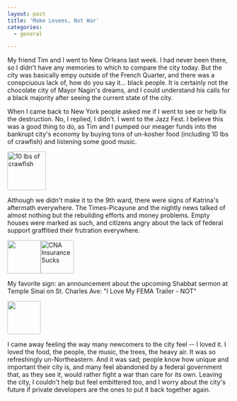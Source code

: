 ```yaml
---
layout: post
title: 'Make Levees, Not War'
categories:
  - general

---
```


My friend Tim and I went to New Orleans last week.  I had never been there, so I didn't have  any memories to which to compare the city today.  But the city was basically empy outside of the French Quarter, and there was a conspciuous lack of, how do you say it... black people.  It is certainly not the chocolate city of Mayor Nagin's dreams, and I could understand his calls for a black majority after seeing the current state of the city.

When I came back to New York people asked me if I went to see or help fix the destruction.  No, I replied, I didn't.   I went to the Jazz Fest.  I believe this was a good thing to do, as Tim and I pumped our meager funds into the bankrupt city's economy by buying tons of un-kosher food (including 10 lbs of  crawfish) and listening some good music.

<a class="tt-flickr" href="http://www.flickr.com/photos/levjoy/139788993"><img width="87" height="87" class="tt-flickr" alt="10 lbs of crawfish" title="10 lbs of crawfish" src="http://static.flickr.com/50/139788993_fe3d53c776_s.jpg" /></a>

Although we didn't make it to the 9th ward, there were signs of Katrina's aftermath everywhere.  The Times-Picayune and the nightly news talked of almost nothing but the rebuilding efforts and money problems.  Empty houses were marked as such, and citizens angry about the lack of federal support graffitied their frutration everywhere.

<a class="tt-flickr" href="http://www.flickr.com/photos/levjoy/139789093"><img width="75" height="75" class="tt-flickr" src="http://static.flickr.com/53/139789093_4348dab610_s.jpg" /></a><a class="tt-flickr" href="http://www.flickr.com/photos/levjoy/139788387"><img width="75" height="75" class="tt-flickr" alt="CNA Insurance Sucks" title="CNA Insurance Sucks" src="http://static.flickr.com/53/139788387_670713b21c_s.jpg" /></a>

My favorite sign: an announcement about the upcoming Shabbat sermon at Temple Sinai on St. Charles Ave: "I Love  My FEMA Trailer - NOT"

<a class="tt-flickr" href="http://www.flickr.com/photos/levjoy/139788616"><img width="75" height="75" class="tt-flickr" src="http://static.flickr.com/52/139788616_c479ce162d_s.jpg" /></a>

I came away feeling the way many newcomers to the city feel -- I loved it.  I loved the food, the people, the music, the trees, the heavy air.  It was so refreshingly un-Northeastern.  And it was sad; people know how unique and important their city is, and many feel abandoned by a federal government that, as they see it, would rather fight a war than care for its own.  Leaving the city, I couldn't help but feel embittered too, and I worry about the city's future if private developers are the ones to put it back together again.
